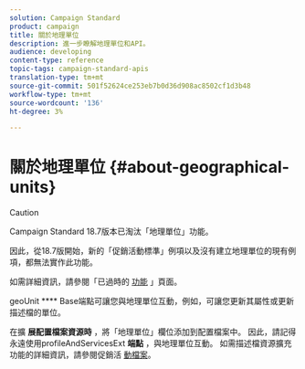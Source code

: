 ```yaml
---
solution: Campaign Standard
product: campaign
title: 關於地理單位
description: 進一步瞭解地理單位和API。
audience: developing
content-type: reference
topic-tags: campaign-standard-apis
translation-type: tm+mt
source-git-commit: 501f52624ce253eb7b0d36d908ac8502cf1d3b48
workflow-type: tm+mt
source-wordcount: '136'
ht-degree: 3%

---
```



# 關於地理單位 {#about-geographical-units}

>[!CAUTION]
>
>Campaign Standard 18.7版本已淘汰「地理單位」功能。
>
>因此，從18.7版開始，新的「促銷活動標準」例項以及沒有建立地理單位的現有例項，都無法實作此功能。
>
>如需詳細資訊，請參閱「已過時的 <a href="https://helpx.adobe.com/tw/campaign/kb/acs-deprecated-and-removed-features.html">功能</a> 」頁面。

geoUnit **** Base端點可讓您與地理單位互動，例如，可讓您更新其屬性或更新描述檔的單位。

在擴 **展配置檔案資源時** ，將「地理單位」欄位添加到配置檔案中。 因此，請記得永遠使用profileAndServicesExt **端點** ，與地理單位互動。 如需描述檔資源擴充功能的詳細資訊，請參閱促銷活 [動檔案](https://helpx.adobe.com/campaign/standard/administration/using/organizational-units.html#partitioning-profiles)。
